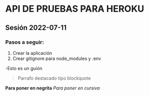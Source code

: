 
# API DE PRUEBAS PARA HEROKU
## Sesión 2022-07-11

### Pasos a seguir:
1. Crear la aplicación 
2. Crear gitignore para node_modules y .env

-Esto es un guión
>Parrafo destacado tipo blockquote

**Para poner en negrita**
_Para poner en cursiva_